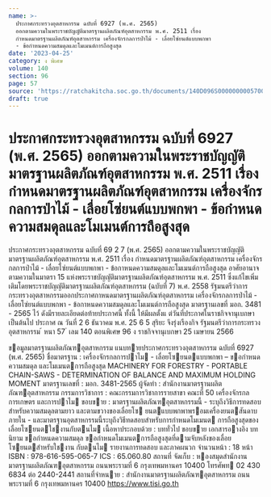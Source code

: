 ```yaml
---
name: >-
  ประกาศกระทรวงอุตสาหกรรม ฉบับที่ 6927 (พ.ศ. 2565)
  ออกตามความในพระราชบัญญัติมาตรฐานผลิตภัณฑ์อุตสาหกรรม พ.ศ. 2511 เรื่อง
  กำหนดมาตรฐานผลิตภัณฑ์อุตสาหกรรม เครื่องจักรกลการป่าไม้ - เลื่อยโซ่ยนต์แบบพกพา
  - ข้อกำหนดความสมดุลและโมเมนต์การถือสูงสุด
date: '2023-04-25'
category: ง พิเศษ
volume: 140
section: 96
page: 57
source: 'https://ratchakitcha.soc.go.th/documents/140D096S0000000005700.pdf'
draft: true
---
```


# ประกาศกระทรวงอุตสาหกรรม ฉบับที่ 6927 (พ.ศ. 2565) ออกตามความในพระราชบัญญัติมาตรฐานผลิตภัณฑ์อุตสาหกรรม พ.ศ. 2511 เรื่อง กำหนดมาตรฐานผลิตภัณฑ์อุตสาหกรรม เครื่องจักรกลการป่าไม้ - เลื่อยโซ่ยนต์แบบพกพา - ข้อกำหนดความสมดุลและโมเมนต์การถือสูงสุด

ประกาศกระทรวงอุตสาหกรรม ฉบับที่ 69 2 7 (พ.ศ. 2565) ออกตามความในพระราชบัญญัติมาตรฐานผลิตภัณฑ์อุตสาหกรรม พ.ศ. 2511 เรื่อง กำหนดมาตรฐานผลิตภัณฑ์อุตสาหกรรม เครื่องจักรกลการป่าไม้ - เลื่อยโซ่ยนต์แบบพกพา - ข้อกาหนดความสมดุลและโมเมนต์การถือสูงสุด อาศัยอานาจตามความในมาตรา 15 แห่งพระราชบัญญัติมาตรฐานผลิตภัณฑ์อุตสาหกรรม พ.ศ. 2511 ซึ่งแก้ไขเพิ่มเติมโดยพระราชบัญญัติมาตรฐานผลิตภัณฑ์อุตสาหกรรม (ฉบับที่ 7) พ.ศ. 2558 รัฐมนตรีว่าการกระทรวงอุตสาหกรรมออกประกาศกาหนดมาตรฐานผลิตภัณฑ์อุตสาหกรรม เครื่องจักรกลการป่าไม้ - เลื่อยโซ่ยนต์แบบพกพา - ข้อกาหนดความสมดุลและโมเมนต์การถือสูงสุด มาตรฐานเลขที่ มอก. 3481 - 2565 ไว้ ดังมีรายละเอียดต่อท้ายประกาศนี้ ทั้งนี้ ให้มีผลตั้งแ ต่วันที่ประกาศในราชกิจจานุเบกษาเป็นต้นไป ประกาศ ณ วันที่ 2 6 ธันวาคม พ.ศ. 25 6 5 สุริยะ จึงรุ่งเรืองกิจ รัฐมนตรีว่าการกระทรวงอุตสาหกรรม ้ หนา 57 ่ เลม 140 ตอนพิเศษ 96 ง ราชกิจจานุเบกษา 25 เมษายน 2566

ขอมูลมาตรฐานผลิตภัณฑอุตสาหกรรม แนบทายประกาศกระทรวงอุตสาหกรรม ฉบับที่ 6927 (พ.ศ. 2565) ชื่อมาตรฐาน : เครื่องจักรกลการปาไม - เลื่อยโซยนตแบบพกพา – ขอกําหนดความสมดุล และโมเมนตการถือสูงสุด MACHINERY FOR FORESTRY - PORTABLE CHAIN-SAWS - DETERMINATION OF BALANCE AND MAXIMUM HOLDING MOMENT มาตรฐานเลขที่ : มอก. 3481-2565 ผู้จัดทํา : สํานักงานมาตรฐานผลิตภัณฑอุตสาหกรรม กรรมการวิชาการ : คณะกรรมการวิชาการรายสาขา คณะที่ 50 เครื่องจักรกลการเกษตร และการปาไม ขอบขาย : มาตรฐานผลิตภัณฑอุตสาหกรรมนี้ - ระบุถึงวิธีการทดสอบสําหรับความสมดุลตามยาว และตามขวางของเลื่อยโซ ยนตแบบพกพาพรอมเครื่องยนตสันดาบภายใน - และมาตรฐานอุตสาหกรรมนี้ระบุถึงวิธีทดสอบสําหรับการกําหนดโมเมนต การถือสูงสุดของเลื่อยโซยนตใชงานกับตนไม เนื้อหาประกอบด้วย : บททั่วไป ขอบขาย เอกสารอางอิง บทนิยาม ขอกําหนดความสมดุล ขอกําหนดโมเมนตการถือสูงสุดที่ดามจับหลังของเลื่อยโซยนตสําหรับใชงาน กับตนไม รายงานการทดสอบ และภาคผนวก จํานวนหน้า : 18 หน้า ISBN : 978-616-595-065-7 ICS : 65.060.80 สถานที่ จัดเก็บ : หองสมุดสํานักงานมาตรฐานผลิตภัณฑอุตสาหกรรม ถนนพระรามที่ 6 กรุงเทพมหานคร 10400 โทรศัพท 02 430 6834 ต่อ 2440-2441 สถานที่จําหนาย : สํานักงานมาตรฐานผลิตภัณฑอุตสาหกรรม ถนนพระรามที่ 6 กรุงเทพมหานคร 10400 https://www.tisi.go.th
